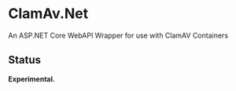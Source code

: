 # ClamAv.Net
An ASP.NET Core WebAPI Wrapper for use with ClamAV Containers

## Status
**Experimental.**
